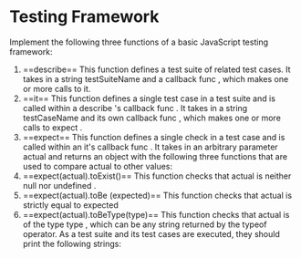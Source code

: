 # Testing Framework

Implement the following three functions of a basic JavaScript testing framework:

1. ==describe==
   This function defines a test suite of related test cases. It takes in a string testSuiteName and a callback func , which makes one or more calls to it.
2. ==it==
   This function defines a single test case in a test suite and is called within a describe 's callback func . It takes in a string testCaseName and its own callback func , which makes one or more calls to expect .
3. ==expect==
   This function defines a single check in a test case and is called within an it's callback func . It takes in an arbitrary parameter actual and returns an object with the following three functions that are used to compare actual to other values:
4. ==expect(actual).toExist()==
   This function checks that actual is neither null nor undefined .
5. ==expect(actual).toBe (expected)==
   This function checks that actual is strictly equal to expected
6. ==expect(actual).toBeType(type)==
   This function checks that actual is of the type type , which can be any string returned by the typeof operator.
   As a test suite and its test cases are executed, they should print the following strings:

